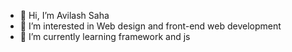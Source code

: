 - 👋 Hi, I’m Avilash Saha
- 👀 I’m interested in Web design and front-end web development
- 🌱 I’m currently learning framework and js
